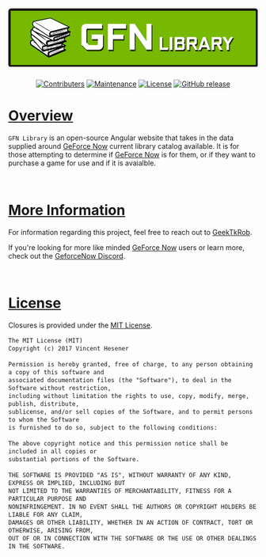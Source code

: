 # [![GfnLibraryCatalog](/.github/images/gfn-library_Banner.png?raw=true)](https://github.com/GeekTekRob/gfn-library-catalog/)

<div align="center">

[![Contributers](https://img.shields.io/badge/Contributers-Welcome-Blue.svg)](https://shields.io/)
[![Maintenance](https://img.shields.io/badge/Maintained%3F-yes-green.svg)](https://github.com/GeekTekRob/GTR_Streamdeck_Icons.js/graphs/commit-activity)
[![License](https://img.shields.io/github/license/GeekTekRob/gfn-library-catalog.svg?style=plastic&colorB=68B7EB)]()
[![GitHub release](https://img.shields.io/github/v/release/GeekTekRob/gfn-library-catalog.svg)](https://github.com/GeekTekRob/gfn-library-catalog.js/releases/)

</div>

# [Overview](#Overview)  
`GFN Library` is an open-source Angular website that takes in the data supplied around [GeForce Now](https://www.nvidia.com/en-us/geforce-now/) current library catalog available.  It is for those attempting to determine if [GeForce Now](https://www.nvidia.com/en-us/geforce-now/) is for them, or if they want to purchase a game for use and if it is avaialble.

<br>

# [More Information](#MoreInformation)
For information regarding this project, feel free to reach out to [GeekTkRob](https://github.com/GeekTekRob/).

If you're looking for more like minded [GeForce Now](https://www.nvidia.com/en-us/geforce-now/) users or learn more, check out the [GeforceNow Discord](https://discordapp.com/invite/wha29Cx).

<br>

# [License](#license)

Closures is provided under the [MIT License](https://github.com/GeekTekRob/gfn-library-catalog/blob/master/LICENSE).

```text
The MIT License (MIT)
Copyright (c) 2017 Vincent Hesener
 
Permission is hereby granted, free of charge, to any person obtaining a copy of this software and
associated documentation files (the "Software"), to deal in the Software without restriction,
including without limitation the rights to use, copy, modify, merge, publish, distribute,
sublicense, and/or sell copies of the Software, and to permit persons to whom the Software
is furnished to do so, subject to the following conditions:
 
The above copyright notice and this permission notice shall be included in all copies or
substantial portions of the Software.
 
THE SOFTWARE IS PROVIDED "AS IS", WITHOUT WARRANTY OF ANY KIND, EXPRESS OR IMPLIED, INCLUDING BUT
NOT LIMITED TO THE WARRANTIES OF MERCHANTABILITY, FITNESS FOR A PARTICULAR PURPOSE AND
NONINFRINGEMENT. IN NO EVENT SHALL THE AUTHORS OR COPYRIGHT HOLDERS BE LIABLE FOR ANY CLAIM,
DAMAGES OR OTHER LIABILITY, WHETHER IN AN ACTION OF CONTRACT, TORT OR OTHERWISE, ARISING FROM,
OUT OF OR IN CONNECTION WITH THE SOFTWARE OR THE USE OR OTHER DEALINGS IN THE SOFTWARE.